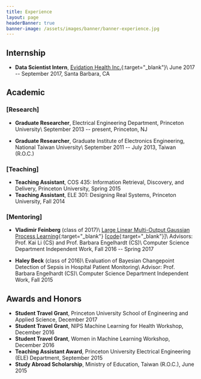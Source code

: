 ```yaml
---
title: Experience
layout: page
headerBanner: true
banner-image: /assets/images/banner/banner-experience.jpg
---
```


## Internship
* **Data Scientist Intern**, [Evidation Health Inc.](https://evidation.com/){:target="_blank"}\\
June 2017 -- September 2017, Santa Barbara, CA

## Academic
### [Research]
* **Graduate Researcher**, Electrical Engineering Department, Princeton University\\
September 2013 -- present, Princeton, NJ

* **Graduate Researcher**, Graduate Institute of Electronics Engineering, National Taiwan University\\
September 2011 -- July 2013, Taiwan (R.O.C.)

### [Teaching]
* **Teaching Assistant**, COS 435: Information Retrieval, Discovery, and Delivery, Princeton University, Spring 2015
* **Teaching Assistant**, ELE 301: Designing Real Systems, Princeton University, Fall 2014

### [Mentoring]
* **Vladimir Feinberg** (class of 2017)\\
[Large Linear Multi-Output Gaussian Process Learning](https://arxiv.org/abs/1705.10813){:target="_blank"} [[code](https://github.com/vlad17/runlmc){:target="_blank"}]\\
Advisors: Prof. Kai Li (CS) and Prof. Barbara Engelhardt (CS)\\
Computer Science Department Independent Work, Fall 2016 -- Spring 2017

* **Haley Beck** (class of 2016)\\
Evaluation of Bayesian Changepoint Detection of Sepsis in Hospital Patient Monitoring\\
Advisor: Prof. Barbara Engelhardt (CS)\\
Computer Science Department Independent Work, Fall 2015

## Awards and Honors
* **Student Travel Grant**, Princeton University School of Engineering and Applied Science, December 2017
* **Student Travel Grant**, NIPS Machine Learning for Health Workshop, December 2016
* **Student Travel Grant**, Women in Machine Learning Workshop, December 2016
* **Teaching Assistant Award**, Princeton University Electrical Engineering (ELE) Department, September 2015
* **Study Abroad Scholarship**, Ministry of Education, Taiwan (R.O.C.), June 2015